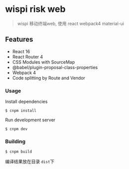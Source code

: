 # wispi risk web

> wispi 移动终端web, 使用 react webpack4 material-ui

## Features

- React 16
- React Router 4
- CSS Modules with SourceMap
- @babel/plugin-proposal-class-properties
- Webpack 4
- Code splitting by Route and Vendor

### Usage

Install dependencies

```
$ cnpm install
```

Run development server

```
$ cnpm dev
```

### Building

```
$ cnpm build
```

编译结果放在目录 `dist`下
